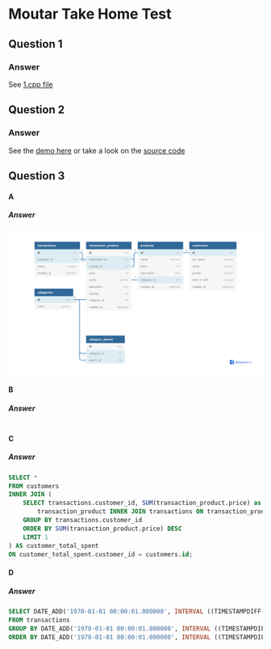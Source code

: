 # Moutar Take Home Test

## Question 1

### Answer

See [1.cpp file](1.cpp)

## Question 2

### Answer

See the [demo here](http://andraantariksa.github.io/mourtar-take-home-test/2.html) or take a look on the [source code](2.html)

## Question 3

#### A

##### Answer

![Entity Relationship Diagram](3a.png)

#### B

##### Answer

```

```

#### C

##### Answer

```sql
SELECT *
FROM customers
INNER JOIN (
    SELECT transactions.customer_id, SUM(transaction_product.price) as total_spent FROM
        transaction_product INNER JOIN transactions ON transaction_product.order_id = transactions.id
    GROUP BY transactions.customer_id
    ORDER BY SUM(transaction_product.price) DESC
    LIMIT 1
) AS customer_total_spent
ON customer_total_spent.customer_id = customers.id;
```

#### D

##### Answer

```sql
SELECT DATE_ADD('1970-01-01 00:00:01.000000', INTERVAL ((TIMESTAMPDIFF(HOUR, '1970-01-01 00:00:01.000000', transactions.created_at) DIV 2) * 2) HOUR) AS Timestamp, COUNT(*)
FROM transactions
GROUP BY DATE_ADD('1970-01-01 00:00:01.000000', INTERVAL ((TIMESTAMPDIFF(HOUR, '1970-01-01 00:00:01.000000', transactions.created_at) DIV 2) * 2) HOUR)
ORDER BY DATE_ADD('1970-01-01 00:00:01.000000', INTERVAL ((TIMESTAMPDIFF(HOUR, '1970-01-01 00:00:01.000000', transactions.created_at) DIV 2) * 2) HOUR);
```
